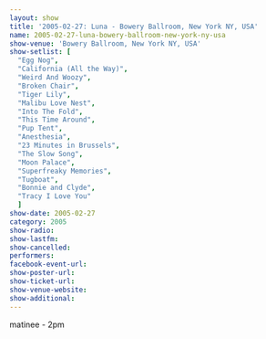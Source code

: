 ```yaml
---
layout: show
title: '2005-02-27: Luna - Bowery Ballroom, New York NY, USA'
name: 2005-02-27-luna-bowery-ballroom-new-york-ny-usa
show-venue: 'Bowery Ballroom, New York NY, USA'
show-setlist: [
  "Egg Nog",
  "California (All the Way)",
  "Weird And Woozy",
  "Broken Chair",
  "Tiger Lily",
  "Malibu Love Nest",
  "Into The Fold",
  "This Time Around",
  "Pup Tent",
  "Anesthesia",
  "23 Minutes in Brussels",
  "The Slow Song",
  "Moon Palace",
  "Superfreaky Memories",
  "Tugboat",
  "Bonnie and Clyde",
  "Tracy I Love You"
  ]
show-date: 2005-02-27
category: 2005
show-radio: 
show-lastfm: 
show-cancelled: 
performers: 
facebook-event-url: 
show-poster-url: 
show-ticket-url: 
show-venue-website: 
show-additional: 
---
```


matinee - 2pm